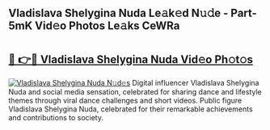 ## Vladislava Shelygina Nuda Le𝚊k𝚎d N𝚞𝚍e - Part-5mK Vid𝚎o Photos Le𝚊ks CeWRa

# <h2><a href="http://fbdcqf6.evod.top/?m=Vladislava+Shelygina+Nuda">🔗 👉🔴 Vladislava Shelygina Nuda Vid𝚎o Ph𝚘t𝚘s</a></h2>

[![Vladislava Shelygina Nuda N𝚞d𝚎s](https://i.imgur.com/8V9OHl7.gif)](http://fbdcqf6.evod.top/?m=Vladislava+Shelygina+Nuda)
Digital influencer Vladislava Shelygina Nuda and social media sensation, celebrated for sharing dance and lifestyle themes through viral dance challenges and short videos. Public figure Vladislava Shelygina Nuda, celebrated for their remarkable achievements and contributions to society. 
